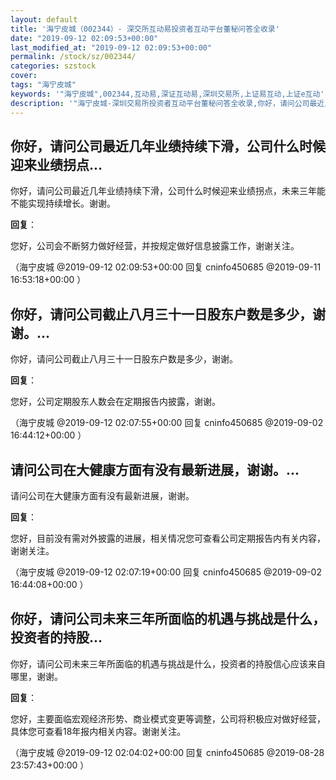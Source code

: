 ```yaml
---
layout: default
title: '海宁皮城（002344）- 深交所互动易投资者互动平台董秘问答全收录'
date: "2019-09-12 02:09:53+00:00"
last_modified_at: "2019-09-12 02:09:53+00:00"
permalink: /stock/sz/002344/
categories: szstock
cover: 
tags: "海宁皮城"
keywords: '"海宁皮城",002344,互动易,深证互动易,深圳交易所,上证易互动,上证e互动'
description: '"海宁皮城-深圳交易所投资者互动平台董秘问答全收录,你好，请问公司最近几年业绩持续下滑，公司什么时候迎来业绩拐点，未来三年能不能实现持续增长。谢谢。"'
---
```


## 你好，请问公司最近几年业绩持续下滑，公司什么时候迎来业绩拐点...

你好，请问公司最近几年业绩持续下滑，公司什么时候迎来业绩拐点，未来三年能不能实现持续增长。谢谢。

**回复**：

您好，公司会不断努力做好经营，并按规定做好信息披露工作，谢谢关注。 

（海宁皮城  @2019-09-12 02:09:53+00:00 回复 cninfo450685  @2019-09-11 16:53:18+00:00 ）

## 你好，请问公司截止八月三十一日股东户数是多少，谢谢。...

你好，请问公司截止八月三十一日股东户数是多少，谢谢。

**回复**：

您好，公司定期股东人数会在定期报告内披露，谢谢。 

（海宁皮城  @2019-09-12 02:07:55+00:00 回复 cninfo450685  @2019-09-02 16:44:12+00:00 ）

## 请问公司在大健康方面有没有最新进展，谢谢。...

请问公司在大健康方面有没有最新进展，谢谢。

**回复**：

您好，目前没有需对外披露的进展，相关情况您可查看公司定期报告内有关内容，谢谢关注。 

（海宁皮城  @2019-09-12 02:07:19+00:00 回复 cninfo450685  @2019-09-02 16:44:08+00:00 ）

## 你好，请问公司未来三年所面临的机遇与挑战是什么，投资者的持股...

你好，请问公司未来三年所面临的机遇与挑战是什么，投资者的持股信心应该来自哪里，谢谢。

**回复**：

您好，主要面临宏观经济形势、商业模式变更等调整，公司将积极应对做好经营，具体您可查看18年报内相关内容。谢谢关注。 

（海宁皮城  @2019-09-12 02:04:02+00:00 回复 cninfo450685  @2019-08-28 23:57:43+00:00 ）

